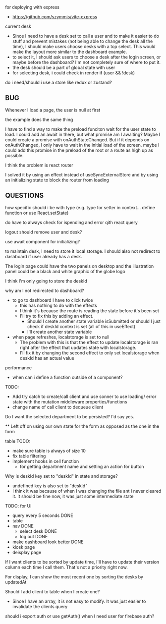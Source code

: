 for deploying with express

- https://github.com/szymmis/vite-express

current desk

- Since I need to have a desk set to call a user and to make it easier to do stuff and prevent mistakes (not being able to change the desk all the time), I should make users choose desks with a top select. This would make the layout more similar to the dashboard example.
- to select it, I should ask users to choose a desk after the login screen, or maybe before the dashboard? I'm not completely sure of where to put it.
- the desk should be a part of global state with user
- for selecting desk, i could check in render if (user && !desk)

do i need/should i use a store like redux or zustand?

## BUG

Whenever I load a page, the user is null at first

the example does the same thing

I have to find a way to make the preload funciton wait for the user state to load. I could add an await in there, but what promise am I awaiting? Maybe I could create a promise with onAuthStateChanged. But if it depends on onAuthChanged, I only have to wait in the initial load of the screen. maybe I could add this promise in the preload of the root or a route as high up as possible.

I think the problem is react router

I solved it by using an effect instead of useSyncExternalStore and by using an initializing state to block the router from loading

## QUESTIONS

how specific should i be with type (e.g. type for setter in context... define function or use React.setState<User>)

do have to always check for ispending and error qith react query

logout should remove user and desk?

use await component for initializing?

to maintain desk, I need to store it local storage. I should also not redirect to dashboard if user already has a desk.

The login page could have the two panels on desktop and the illustration panel could be a black and white graphic of the globe logo

I think I'm only going to store the deskId

why am I not redirected to dashboard?

- to go to dashboard I have to click twice
  - this has nothing to do with the effects
  - I think it's because the route is reading the state before it's been set
  - I'll try to fix this by adding an effect.
    - Should I create another state variable isSubmitted or should I just check if deskId context is set (all of this in useEffect)
    - I'll create another state variable
- when page refreshes, localstorage is set to null
  - The problem with this is that the effect to update localstorage is ran right after the effect that updates state with localstorage.
  - I'll fix it by changing the second effect to only set localstorage when deskId has an actual value

performance

- when can i define a function outside of a component?

TODO:

- Add try catch to create/call client and use sonner to use loading/ error state with the mutation middleware properties/functions
- change name of call client to dequeue client

Do I want the selected department to be persisted? I'd say yes.

\*\* Left off on using our own state for the form as opposed as the one in the form

table TODO:

- make sure table is always of size 10
- fix table filtering
- implement hooks in cell function
  - for getting department name and setting an action for button

Why is deskId key set to "deskId" in state and storage?

- undefined key is also set to "deskId"
- I think it was because of when I was changing the file ant I never cleared it. It should be fine now, it was just some intermediate state

TODO: for UI

- query every 5 seconds DONE
- table
- nav DONE
  - select desk DONE
  - log out DONE
- make dashboard look better DONE
- kiosk page
- deisplay page

If I want clients to be sorted by update time, I'll have to update their version column each time I call them. That's not a priority right now.

For display, I can show the most recent one by sorting the desks by updatedAt

Should I add client to table when I create one?

- Since I have an array, it is not easy to modify. It was just easier to invalidate the clients query

should i export auth or use getAuth() when I need user for firebase auth?
